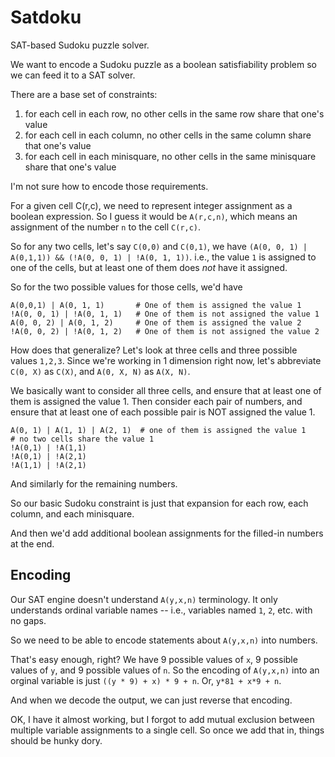 # Satdoku

SAT-based Sudoku puzzle solver.

We want to encode a Sudoku puzzle as a boolean satisfiability problem so we can feed it to a SAT solver.

There are a base set of constraints:
1. for each cell in each row, no other cells in the same row share that one's value
2. for each cell in each column, no other cells in the same column share that one's value
3. for each cell in each minisquare, no other cells in the same minisquare share that one's value

I'm not sure how to encode those requirements.

For a given cell C(r,c), we need to represent integer assignment as a boolean expression. So I guess it would be
`A(r,c,n)`, which means an assignment of the number `n` to the cell `C(r,c)`.

So for any two cells, let's say `C(0,0)` and `C(0,1)`, we have `(A(0, 0, 1) | A(0,1,1)) && (!A(0, 0, 1) | !A(0, 1, 1))`.
i.e., the value `1` is assigned to one of the cells, but at least one of them does *not* have it assigned.

So for the two possible values for those cells, we'd have
```
A(0,0,1) | A(0, 1, 1)       # One of them is assigned the value 1
!A(0, 0, 1) | !A(0, 1, 1)   # One of them is not assigned the value 1
A(0, 0, 2) | A(0, 1, 2)     # One of them is assigned the value 2
!A(0, 0, 2) | !A(0, 1, 2)   # One of them is not assigned the value 2
```

How does that generalize? Let's look at three cells and three possible values `1,2,3`. Since we're working in 1
dimension right now, let's abbreviate `C(0, X)` as `C(X)`, and `A(0, X, N)` as `A(X, N)`.

We basically want to consider all three cells, and ensure that at least one of them is assigned the value 1. Then
consider each pair of numbers, and ensure that at least one of each possible pair is NOT assigned the value 1.

```
A(0, 1) | A(1, 1) | A(2, 1)  # one of them is assigned the value 1
# no two cells share the value 1
!A(0,1) | !A(1,1)
!A(0,1) | !A(2,1)
!A(1,1) | !A(2,1)
```
And similarly for the remaining numbers.

So our basic Sudoku constraint is just that expansion for each row, each column, and each minisquare.

And then we'd add additional boolean assignments for the filled-in numbers at the end.

## Encoding

Our SAT engine doesn't understand `A(y,x,n)` terminology. It only understands ordinal variable names -- i.e., variables
named `1`, `2`, etc. with no gaps.

So we need to be able to encode statements about `A(y,x,n)` into numbers.

That's easy enough, right? We have 9 possible values of `x`, 9 possible values of `y`, and 9 possible values of `n`.
So the encoding of `A(y,x,n)` into an orginal variable is just `((y * 9) + x) * 9 + n`. Or, `y*81 + x*9 + n`.

And when we decode the output, we can just reverse that encoding.

OK, I have it almost working, but I forgot to add mutual exclusion between multiple variable assignments to a single cell.
So once we add that in, things should be hunky dory.
